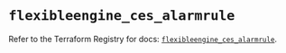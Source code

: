 # `flexibleengine_ces_alarmrule`

Refer to the Terraform Registry for docs: [`flexibleengine_ces_alarmrule`](https://registry.terraform.io/providers/flexibleenginecloud/flexibleengine/1.46.0/docs/resources/ces_alarmrule).
